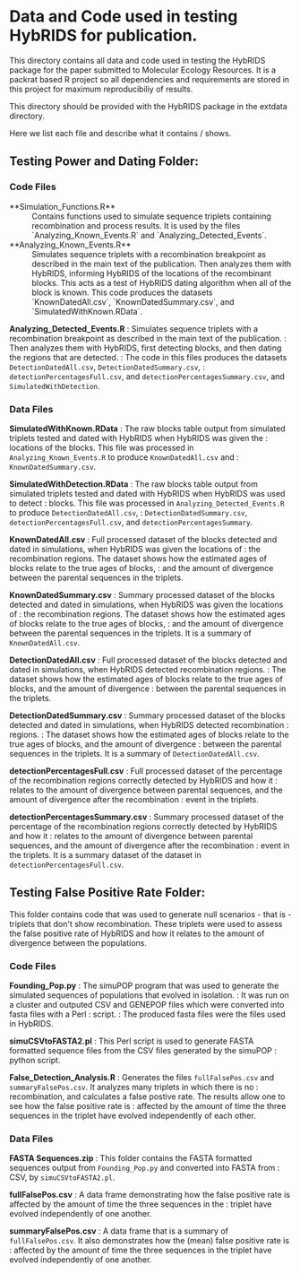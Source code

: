 # Data and Code used in testing HybRIDS for publication.

This directory contains all data and code used in testing the HybRIDS package for the paper submitted to
Molecular Ecology Resources. It is a packrat based R project so all dependencies and requirements are stored in this project for maximum reproducibiliy of results.

This directory should be provided with the HybRIDS package in the extdata directory.

Here we list each file and describe what it contains / shows.

## Testing Power and Dating Folder:

### Code Files
<dl>
<dt>**Simulation_Functions.R**</dt>
<dd>Contains functions used to simulate sequence triplets containing recombination and process results. It is used by the files `Analyzing_Known_Events.R` and `Analyzing_Detected_Events`.</dd>
<dt>**Analyzing_Known_Events.R**</dt>
<dd>Simulates sequence triplets with a recombination breakpoint as described in the main text of the publication.
Then analyzes them with HybRIDS, informing HybRIDS of the locations of the recombinant blocks. This acts as a test of HybRIDS dating algorithm when all of the block is known. This code produces the datasets `KnownDatedAll.csv`, `KnownDatedSummary.csv`, and `SimulatedWithKnown.RData`.</dd>
</dl>
  
**Analyzing_Detected_Events.R**
  : Simulates sequence triplets with a recombination breakpoint as described in the main text of the publication.
  : Then analyzes them with HybRIDS, first detecting blocks, and then dating the regions that are detected.
  : The code in this files produces the datasets `DetectionDatedAll.csv`, `DetectionDatedSummary.csv`,
  : `detectionPercentagesFull.csv`, and `detectionPercentagesSummary.csv`, and `SimulatedWithDetection`.
  
### Data Files

**SimulatedWithKnown.RData**
  : The raw blocks table output from simulated triplets tested and dated with HybRIDS when HybRIDS was given the
  : locations of the blocks. This file was processed in `Analyzing_Known_Events.R` to produce `KnownDatedAll.csv` and
  : `KnownDatedSummary.csv`.

**SimulatedWithDetection.RData**
  : The raw blocks table output from simulated triplets tested and dated with HybRIDS when HybRIDS was used to detect
  : blocks. This file was processed in `Analyzing_Detected_Events.R` to produce `DetectionDatedAll.csv`,
  : `DetectionDatedSummary.csv`, `detectionPercentagesFull.csv`, and `detectionPercentagesSummary`.
  
**KnownDatedAll.csv**
  : Full processed dataset of the blocks detected and dated in simulations, when HybRIDS was given the locations of 
  : the recombination regions. The dataset shows how the estimated ages of blocks relate to the true ages of blocks,
  : and the amount of divergence between the parental sequences in the triplets.
  
**KnownDatedSummary.csv**
  : Summary processed dataset of the blocks detected and dated in simulations, when HybRIDS was given the locations of 
  : the recombination regions. The dataset shows how the estimated ages of blocks relate to the true ages of blocks,
  : and the amount of divergence between the parental sequences in the triplets. It is a summary of `KnownDatedAll.csv`.
  
**DetectionDatedAll.csv**
  : Full processed dataset of the blocks detected and dated in simulations, when HybRIDS detected recombination regions.
  : The dataset shows how the estimated ages of blocks relate to the true ages of blocks, and the amount of divergence
  : between the parental sequences in the triplets.
  
**DetectionDatedSummary.csv**
  : Summary processed dataset of the blocks detected and dated in simulations, when HybRIDS detected recombination
  : regions.
  : The dataset shows how the estimated ages of blocks relate to the true ages of blocks, and the amount of divergence
  : between the parental sequences in the triplets. It is a summary of `DetectionDatedAll.csv`.
   
**detectionPercentagesFull.csv**
  : Full processed dataset of the percentage of the recombination regions correctly detected by HybRIDS and how it
  : relates to the amount of divergence between parental sequences, and the amount of divergence after the recombination
  : event in the triplets. 
  
**detectionPercentagesSummary.csv**
  : Summary processed dataset of the percentage of the recombination regions correctly detected by HybRIDS and how it
  : relates to the amount of divergence between parental sequences, and the amount of divergence after the recombination
  : event in the triplets. It is a summary dataset of the dataset in `detectionPercentagesFull.csv`.
  
## Testing False Positive Rate Folder:

This folder contains code that was used to generate null scenarios - that is - triplets that don't show recombination.
These triplets were used to assess the false positive rate of HybRIDS and how it relates to the amount of divergence between the populations.

### Code Files

**Founding_Pop.py**
  : The simuPOP program that was used to generate the simulated sequences of populations that evolved in isolation.
  : It was run on a cluster and outputed CSV and GENEPOP files which were converted into fasta files with a Perl 
  : script.
  : The produced fasta files were the files used in HybRIDS.

  **simuCSVtoFASTA2.pl**
  : This Perl script is used to generate FASTA formatted sequence files from the CSV files generated by the simuPOP
  : python script.
  
**False_Detection_Analysis.R**
  : Generates the files `fullFalsePos.csv` and `summaryFalsePos.csv`. It analyzes many triplets in which there is no
  : recombination, and calculates a false postive rate. The results allow one to see how the false positive rate is
  : affected by the amount of time the three sequences in the triplet have evolved independently of each other.
    
### Data Files

**FASTA Sequences.zip**
  : This folder contains the FASTA formatted sequences output from `Founding_Pop.py` and converted into FASTA from 
  : CSV, by `simuCSVtoFASTA2.pl`.
  
**fullFalsePos.csv**
  : A data frame demonstrating how the false positive rate is affected by the amount of time the three sequences in the
  : triplet have evolved independently of one another.
  
**summaryFalsePos.csv**
  : A data frame that is a summary of `fullFalsePos.csv`. It also demonstrates how the (mean) false positive rate is
  : affected by the amount of time the three sequences in the triplet have evolved independently of one another.
  

  




